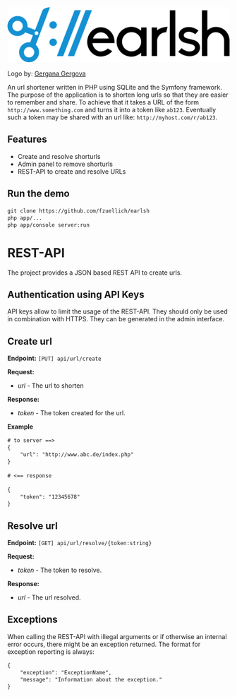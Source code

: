 ![Earlsh - URL shortener](./web/img/logo.png?raw=true "Earlsh - URL shortener")

Logo by: [Gergana Gergova](http://www.gerganagergova.net/)

An url shortener written in PHP using SQLite and the Symfony framework. The purpose of the application is to shorten long urls so that they are easier to remember and share. To achieve that it takes a URL of the form `http://www.something.com` and turns it into a token like `ab123`. Eventually such a token may be shared with an url like: `http://myhost.com/r/ab123`.

## Features

* Create and resolve shorturls
* Admin panel to remove shorturls
* REST-API to create and resolve URLs

## Run the demo

    git clone https://github.com/fzuellich/earlsh
    php app/...
    php app/console server:run

# REST-API

The project provides a JSON based REST API to create urls.

## Authentication using API Keys

API keys allow to limit the usage of the REST-API. They should only be used in
combination with HTTPS. They can be generated in the admin interface.

## Create url
**Endpoint:** `[PUT] api/url/create`

**Request:**
* _url_ - The url to shorten

**Response:**
* _token_ - The token created for the url.

**Example**

	# to server ==>
	{
		"url": "http://www.abc.de/index.php"
	}

	# <== response

	{
		"token": "12345678"
	}

## Resolve url

**Endpoint:** `[GET] api/url/resolve/{token:string}`

**Request:**

* _token_ - The token to resolve.

**Response:**

* _url_ - The url resolved.

## Exceptions

When calling the REST-API with illegal arguments or if otherwise an internal error occurs, there might be an exception returned. The format for exception reporting is always:

    {
        "exception": "ExceptionName",
        "message": "Information about the exception."
    }
